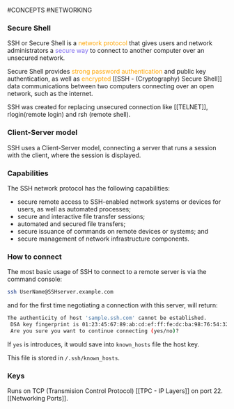 #CONCEPTS #NETWORKING 


### Secure Shell

SSH or Secure Shell is a <span style="color:orange;">network protocol</span> that gives users and network administrators a <span style="color:MediumSlateBlue;">secure way</span> to connect to another computer over an unsecured network. 

Secure Shell provides <span style="color:orange;">strong password authentication</span> and public key authentication, as well as <span style="color:orange;">encrypted</span> [[SSH - (Cryptography) Secure Shell]] data communications between two computers connecting over an open network, such as the internet.

SSH was created for replacing unsecured connection like [[TELNET]], rlogin(remote login) and rsh (remote shell). 

### Client-Server model

SSH uses a Client-Server model, connecting a server that runs a session with the client, where the session is displayed. 

### Capabilities

The SSH network protocol has the following capabilities: 

- secure remote access to SSH-enabled network systems or devices for users, as well as automated processes;
- secure and interactive file transfer sessions;
- automated and secured file transfers;
- secure issuance of commands on remote devices or systems; and
- secure management of network infrastructure components.

### How to connect

The most basic usage of SSH to connect to a remote server is via the command console: 

```bash
ssh UserName@SSHserver.example.com
```

and for the first time negotiating a connection with this server, will return: 

```bash 
The authenticity of host 'sample.ssh.com' cannot be established.  
 DSA key fingerprint is 01:23:45:67:89:ab:cd:ef:ff:fe:dc:ba:98:76:54:32:10.  
 Are you sure you want to continue connecting (yes/no)?
```

If `yes` is introduces, it would save into `known_hosts` file the host key. 

This file is stored in `/.ssh/known_hosts`. 
### Keys

Runs on TCP (Transmision Control Protocol) [[TPC - IP Layers]] on port 22. [[Networking Ports]]. 






